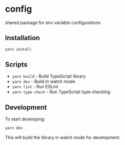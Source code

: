 # config

shared package for env variable configurations

## Installation

```bash
yarn install
```

## Scripts

-   `yarn build` - Build TypeScript library
-   `yarn dev` - Build in watch mode
-   `yarn lint` - Run ESLint
-   `yarn type-check` - Run TypeScript type checking

## Development

To start developing:

```bash
yarn dev
```

This will build the library in watch mode for development.
